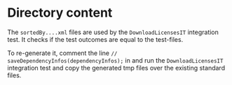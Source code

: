 # Directory content

The `sortedBy....xml` files are used by the `DownloadLicensesIT` integration test.
It checks if the test outcomes are equal to the test-files.

To re-generate it, comment the line `// saveDependencyInfos(dependencyInfos);` in and run the `DownloadLicensesIT`
integration test and copy the generated tmp files over the existing standard files.
